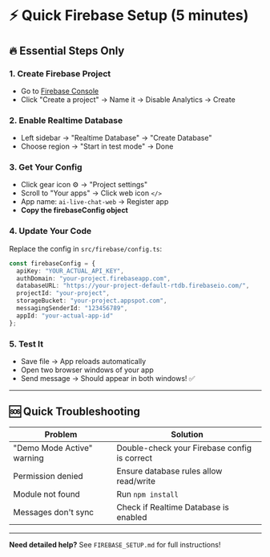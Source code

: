 # ⚡ Quick Firebase Setup (5 minutes)

## 🔥 Essential Steps Only

### 1. Create Firebase Project
- Go to [Firebase Console](https://console.firebase.google.com/)
- Click "Create a project" → Name it → Disable Analytics → Create

### 2. Enable Realtime Database  
- Left sidebar → "Realtime Database" → "Create Database"
- Choose region → "Start in test mode" → Done

### 3. Get Your Config
- Click gear icon ⚙️ → "Project settings"
- Scroll to "Your apps" → Click web icon `</>`
- App name: `ai-live-chat-web` → Register app
- **Copy the firebaseConfig object**

### 4. Update Your Code
Replace the config in `src/firebase/config.ts`:

```typescript
const firebaseConfig = {
  apiKey: "YOUR_ACTUAL_API_KEY",
  authDomain: "your-project.firebaseapp.com", 
  databaseURL: "https://your-project-default-rtdb.firebaseio.com/",
  projectId: "your-project",
  storageBucket: "your-project.appspot.com",
  messagingSenderId: "123456789",
  appId: "your-actual-app-id"
};
```

### 5. Test It
- Save file → App reloads automatically
- Open two browser windows of your app
- Send message → Should appear in both windows! ✅

---

## 🆘 Quick Troubleshooting

| Problem | Solution |
|---------|----------|
| "Demo Mode Active" warning | Double-check your Firebase config is correct |
| Permission denied | Ensure database rules allow read/write |
| Module not found | Run `npm install` |
| Messages don't sync | Check if Realtime Database is enabled |

---

**Need detailed help?** See `FIREBASE_SETUP.md` for full instructions! 